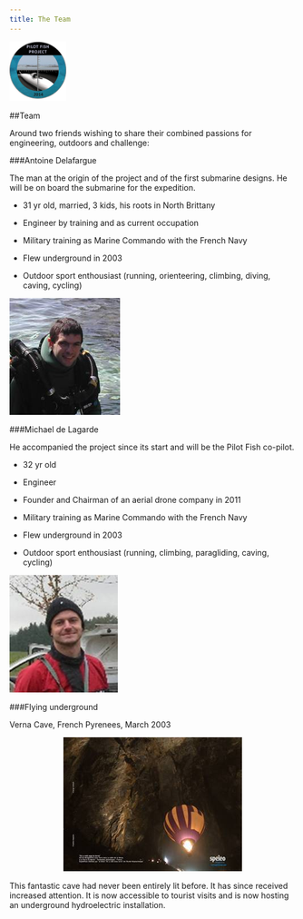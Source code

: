 ```yaml
---
title: The Team
---
```


<div class="row">
<div class="span1.5">

<img
 style="border: 0px solid ; width: 100px; height: 105px;"
 alt="logo" src="../img/LogoENL.gif">

</div>

<div class="span10.5">

##Team

Around two friends wishing to share their combined passions for engineering, outdoors and challenge:

</div>
</div>

###Antoine Delafargue

<div class="row">
    <div class="span8">

The man at the origin of the project and of the first submarine designs. 
He will be on board the submarine for the expedition. 

- 31 yr old, married, 3 kids, his roots in North Brittany
- Engineer by training and as current occupation
- Military training as Marine Commando with the French Navy
- Flew underground in 2003
- Outdoor sport enthousiast (running, orienteering, climbing, diving, caving, cycling)

    </div>

    <div class="span4">

	![ ](../img/AD.jpg)

    </div>
</div>

###Michael de Lagarde

<div class="row">
    <div class="span8">

He accompanied the project since its start and will be the Pilot Fish co-pilot.

- 32 yr old
- Engineer
- Founder and Chairman of an aerial drone company in 2011
- Military training as Marine Commando with the French Navy
- Flew underground in 2003
- Outdoor sport enthousiast (running, climbing, paragliding, caving, cycling)

    </div>

    <div class="span4">

	![ ](../img/MD.jpg)
	
	</div>
</div>

###Flying underground 

Verna Cave, French Pyrenees, March 2003

<div style="text-align: center;">

![](../img/Mongo.jpg)

</div>

<div style="text-align: left;">

This fantastic cave had never been entirely lit before. 
It has since received increased attention. 
It is now accessible to tourist visits 
and is now hosting an underground hydroelectric installation.    

</div>
